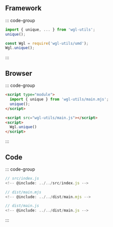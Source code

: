 ## Framework
::: code-group
```js  [ESModule]
import { unique, ... } from 'wgl-utils';
unique();
```
```js  [CommonJs]
const Wgl = require('wgl-utils/umd');
Wgl.unique();
```
:::

## Browser
::: code-group
```html  [ESModule]
<script type="module">
  import { unique } from 'wgl-utils/main.mjs';
  unique();
</script>
```
```html  [UMD]
<script src="wgl-utils/main.js"></script>
<script>
  Wgl.unique()
</script>
```
:::


## Code
::: code-group

```js  [源码]
// src/index.js
<!-- @include: ../../src/index.js -->
```

```js  [ESModule]
// dist/main.mjs
<!-- @include: ../../dist/main.mjs -->
```

```js  [UMD]
// dist/main.js
<!-- @include: ../../dist/main.js -->
```
:::